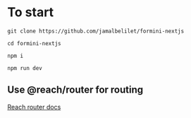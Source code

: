 # To start

```
git clone https://github.com/jamalbelilet/formini-nextjs

cd formini-nextjs

npm i

npm run dev
```

## Use @reach/router for routing

[Reach router docs](https://reach.tech/router)
